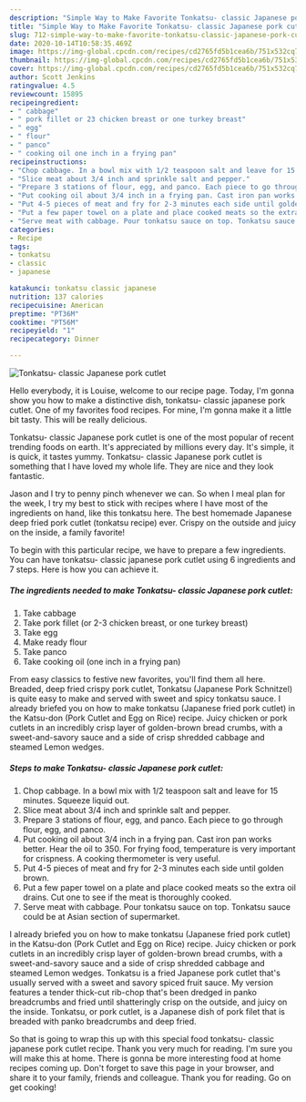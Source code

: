 ```yaml
---
description: "Simple Way to Make Favorite Tonkatsu- classic Japanese pork cutlet"
title: "Simple Way to Make Favorite Tonkatsu- classic Japanese pork cutlet"
slug: 712-simple-way-to-make-favorite-tonkatsu-classic-japanese-pork-cutlet
date: 2020-10-14T10:58:35.469Z
image: https://img-global.cpcdn.com/recipes/cd2765fd5b1cea6b/751x532cq70/tonkatsu-classic-japanese-pork-cutlet-recipe-main-photo.jpg
thumbnail: https://img-global.cpcdn.com/recipes/cd2765fd5b1cea6b/751x532cq70/tonkatsu-classic-japanese-pork-cutlet-recipe-main-photo.jpg
cover: https://img-global.cpcdn.com/recipes/cd2765fd5b1cea6b/751x532cq70/tonkatsu-classic-japanese-pork-cutlet-recipe-main-photo.jpg
author: Scott Jenkins
ratingvalue: 4.5
reviewcount: 15895
recipeingredient:
- " cabbage"
- " pork fillet or 23 chicken breast or one turkey breast"
- " egg"
- " flour"
- " panco"
- " cooking oil one inch in a frying pan"
recipeinstructions:
- "Chop cabbage. In a bowl mix with 1/2 teaspoon salt and leave for 15 minutes. Squeeze liquid out."
- "Slice meat about 3/4 inch and sprinkle salt and pepper."
- "Prepare 3 stations of flour, egg, and panco. Each piece to go through flour, egg, and panco."
- "Put cooking oil about 3/4 inch in a frying pan. Cast iron pan works better. Hear the oil to 350. For frying food, temperature is very important for crispness. A cooking thermometer is very useful."
- "Put 4-5 pieces of meat and fry for 2-3 minutes each side until golden brown."
- "Put a few paper towel on a plate and place cooked meats so the extra oil drains. Cut one to see if the meat is thoroughly cooked."
- "Serve meat with cabbage. Pour tonkatsu sauce on top. Tonkatsu sauce could be at Asian section of supermarket."
categories:
- Recipe
tags:
- tonkatsu
- classic
- japanese

katakunci: tonkatsu classic japanese 
nutrition: 137 calories
recipecuisine: American
preptime: "PT36M"
cooktime: "PT56M"
recipeyield: "1"
recipecategory: Dinner

---
```



![Tonkatsu- classic Japanese pork cutlet](https://img-global.cpcdn.com/recipes/cd2765fd5b1cea6b/751x532cq70/tonkatsu-classic-japanese-pork-cutlet-recipe-main-photo.jpg)

Hello everybody, it is Louise, welcome to our recipe page. Today, I'm gonna show you how to make a distinctive dish, tonkatsu- classic japanese pork cutlet. One of my favorites food recipes. For mine, I'm gonna make it a little bit tasty. This will be really delicious.

Tonkatsu- classic Japanese pork cutlet is one of the most popular of recent trending foods on earth. It's appreciated by millions every day. It's simple, it is quick, it tastes yummy. Tonkatsu- classic Japanese pork cutlet is something that I have loved my whole life. They are nice and they look fantastic.

Jason and I try to penny pinch whenever we can. So when I meal plan for the week, I try my best to stick with recipes where I have most of the ingredients on hand, like this tonkatsu here. The best homemade Japanese deep fried pork cutlet (tonkatsu recipe) ever. Crispy on the outside and juicy on the inside, a family favorite!


To begin with this particular recipe, we have to prepare a few ingredients. You can have tonkatsu- classic japanese pork cutlet using 6 ingredients and 7 steps. Here is how you can achieve it.

<!--inarticleads1-->

##### The ingredients needed to make Tonkatsu- classic Japanese pork cutlet:

1. Take  cabbage
1. Take  pork fillet (or 2-3 chicken breast, or one turkey breast)
1. Take  egg
1. Make ready  flour
1. Take  panco
1. Take  cooking oil (one inch in a frying pan)


From easy classics to festive new favorites, you&#39;ll find them all here. Breaded, deep fried crispy pork cutlet, Tonkatsu (Japanese Pork Schnitzel) is quite easy to make and served with sweet and spicy tonkatsu sauce. I already briefed you on how to make tonkatsu (Japanese fried pork cutlet) in the Katsu-don (Pork Cutlet and Egg on Rice) recipe. Juicy chicken or pork cutlets in an incredibly crisp layer of golden-brown bread crumbs, with a sweet-and-savory sauce and a side of crisp shredded cabbage and steamed Lemon wedges. 

<!--inarticleads2-->

##### Steps to make Tonkatsu- classic Japanese pork cutlet:

1. Chop cabbage. In a bowl mix with 1/2 teaspoon salt and leave for 15 minutes. Squeeze liquid out.
1. Slice meat about 3/4 inch and sprinkle salt and pepper.
1. Prepare 3 stations of flour, egg, and panco. Each piece to go through flour, egg, and panco.
1. Put cooking oil about 3/4 inch in a frying pan. Cast iron pan works better. Hear the oil to 350. For frying food, temperature is very important for crispness. A cooking thermometer is very useful.
1. Put 4-5 pieces of meat and fry for 2-3 minutes each side until golden brown.
1. Put a few paper towel on a plate and place cooked meats so the extra oil drains. Cut one to see if the meat is thoroughly cooked.
1. Serve meat with cabbage. Pour tonkatsu sauce on top. Tonkatsu sauce could be at Asian section of supermarket.


I already briefed you on how to make tonkatsu (Japanese fried pork cutlet) in the Katsu-don (Pork Cutlet and Egg on Rice) recipe. Juicy chicken or pork cutlets in an incredibly crisp layer of golden-brown bread crumbs, with a sweet-and-savory sauce and a side of crisp shredded cabbage and steamed Lemon wedges. Tonkatsu is a fried Japanese pork cutlet that&#39;s usually served with a sweet and savory spiced fruit sauce. My version features a tender thick-cut rib-chop that&#39;s been dredged in panko breadcrumbs and fried until shatteringly crisp on the outside, and juicy on the inside. Tonkatsu, or pork cutlet, is a Japanese dish of pork filet that is breaded with panko breadcrumbs and deep fried. 

So that is going to wrap this up with this special food tonkatsu- classic japanese pork cutlet recipe. Thank you very much for reading. I'm sure you will make this at home. There is gonna be more interesting food at home recipes coming up. Don't forget to save this page in your browser, and share it to your family, friends and colleague. Thank you for reading. Go on get cooking!
